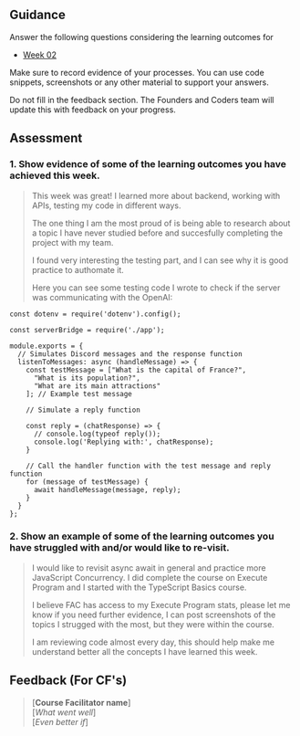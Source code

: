 ## Guidance
Answer the following questions considering the learning outcomes for
- [Week 02](https://learn.foundersandcoders.com/course/syllabus/developer/week02-project02-chatbot/learning-outcomes/)

Make sure to record evidence of your processes. You can use code snippets, screenshots or any other material to support your answers.

Do not fill in the feedback section. The Founders and Coders team will update this with feedback on your progress.

## Assessment
 ### 1. Show evidence of some of the learning outcomes you have achieved this week.
> This week was great! I learned more about backend, working with APIs, testing my code in different ways.
> 
> The one thing I am the most proud of is being able to research about a topic I have never studied before and succesfully completing the project with my team.
> 
> I found very interesting the testing part, and I can see why it is good practice to authomate it.
> 
> Here you can see some testing code I wrote to check if the server was communicating with the OpenAI:
>
```
const dotenv = require('dotenv').config();

const serverBridge = require('./app');

module.exports = {
  // Simulates Discord messages and the response function
  listenToMessages: async (handleMessage) => {
    const testMessage = ["What is the capital of France?",
      "What is its population?",
      "What are its main attractions"
    ]; // Example test message

    // Simulate a reply function

    const reply = (chatResponse) => {
      // console.log(typeof reply());
      console.log('Replying with:', chatResponse);
    }

    // Call the handler function with the test message and reply function
    for (message of testMessage) {
      await handleMessage(message, reply);
    }
  }
};
```


 ### 2. Show an example of some of the learning outcomes you have struggled with and/or would like to re-visit.
> I would like to revisit async await in general and practice more JavaScript Concurrency. I did complete the course on Execute Program and I started with the TypeScript Basics course. 
>
> I believe FAC has access to my Execute Program stats, please let me know if you need further evidence, I can post screenshots of the topics I strugged with the most, but they were within the course.
>
> I am reviewing code almost every day, this should help make me understand better all the concepts I have learned this week.

## Feedback (For CF's)
> [**Course Facilitator name**]  
> [*What went well*]  
> [*Even better if*]

